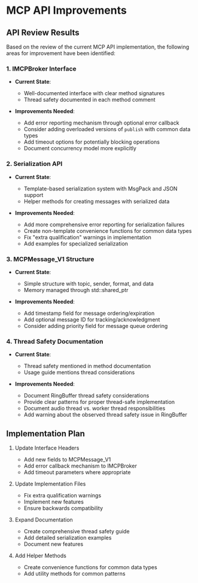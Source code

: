 # MCP API Improvements

## API Review Results

Based on the review of the current MCP API implementation, the following areas for improvement have been identified:

### 1. IMCPBroker Interface

* **Current State**: 
  - Well-documented interface with clear method signatures
  - Thread safety documented in each method comment

* **Improvements Needed**:
  - Add error reporting mechanism through optional error callback
  - Consider adding overloaded versions of `publish` with common data types
  - Add timeout options for potentially blocking operations
  - Document concurrency model more explicitly

### 2. Serialization API

* **Current State**:
  - Template-based serialization system with MsgPack and JSON support
  - Helper methods for creating messages with serialized data

* **Improvements Needed**:
  - Add more comprehensive error reporting for serialization failures
  - Create non-template convenience functions for common data types
  - Fix "extra qualification" warnings in implementation
  - Add examples for specialized serialization

### 3. MCPMessage_V1 Structure

* **Current State**:
  - Simple structure with topic, sender, format, and data
  - Memory managed through std::shared_ptr

* **Improvements Needed**:
  - Add timestamp field for message ordering/expiration
  - Add optional message ID for tracking/acknowledgment
  - Consider adding priority field for message queue ordering

### 4. Thread Safety Documentation

* **Current State**:
  - Thread safety mentioned in method documentation
  - Usage guide mentions thread considerations

* **Improvements Needed**:
  - Document RingBuffer thread safety considerations
  - Provide clear patterns for proper thread-safe implementation
  - Document audio thread vs. worker thread responsibilities 
  - Add warning about the observed thread safety issue in RingBuffer

## Implementation Plan

1. Update Interface Headers
   - Add new fields to MCPMessage_V1
   - Add error callback mechanism to IMCPBroker
   - Add timeout parameters where appropriate

2. Update Implementation Files
   - Fix extra qualification warnings
   - Implement new features
   - Ensure backwards compatibility

3. Expand Documentation
   - Create comprehensive thread safety guide
   - Add detailed serialization examples
   - Document new features

4. Add Helper Methods
   - Create convenience functions for common data types
   - Add utility methods for common patterns 